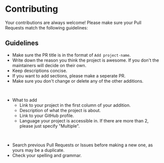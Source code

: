 # Contributing

Your contributions are always welcome! Please make sure your Pull Requests match the following guidelines:

## Guidelines


* Make sure the PR title is in the format of `Add project-name`.
* Write down the reason you think the project is awesome. If you don't the maintainers will decide on their own.
* Keep descriptions concise.
* If you want to add sections, please make a seperate PR.
* Make sure you don't change or delete any of the other additions.
<br>

* What to add
   * Link to your project in the first column of your addition.
   * Description of what the project is about.
   * Link to your GitHub profile.
   * Language your project is accessible in. If there are more than 2, please just specify "Multiple".
<br>

* Search previous Pull Requests or Issues before making a new one, as yours may be a duplicate.
* Check your spelling and grammar.
